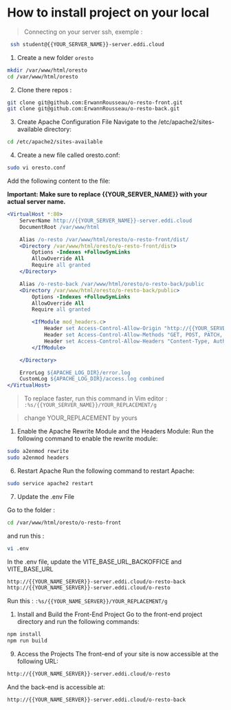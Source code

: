 # How to install project on your local

> Connecting on your server ssh, exemple :

```bash
 ssh student@{{YOUR_SERVER_NAME}}-server.eddi.cloud
```

1. Create a new folder `oresto`

```bash
mkdir /var/www/html/oresto
cd /var/www/html/oresto
```

2. Clone there repos :

```bash
git clone git@github.com:ErwannRousseau/o-resto-front.git
git clone git@github.com:ErwannRousseau/o-resto-back.git
```

3. Create Apache Configuration File
   Navigate to the /etc/apache2/sites-available directory:

```bash
cd /etc/apache2/sites-available
```

4. Create a new file called oresto.conf:

```bash
sudo vi oresto.conf
```

Add the following content to the file:

**Important: Make sure to replace {{YOUR_SERVER_NAME}} with your actual server name.**

```apache
<VirtualHost *:80>
    ServerName http://{{YOUR_SERVER_NAME}}-server.eddi.cloud
    DocumentRoot /var/www/html

    Alias /o-resto /var/www/html/oresto/o-resto-front/dist/
    <Directory /var/www/html/oresto/o-resto-front/dist>
        Options -Indexes +FollowSymLinks
        AllowOverride All
        Require all granted
    </Directory>

    Alias /o-resto-back /var/www/html/oresto/o-resto-back/public
    <Directory /var/www/html/oresto/o-resto-back/public>
        Options -Indexes +FollowSymLinks
        AllowOverride All
        Require all granted

        <IfModule mod_headers.c>
            Header set Access-Control-Allow-Origin "http://{{YOUR_SERVER_NAME}}-server.eddi.cloud"
            Header set Access-Control-Allow-Methods "GET, POST, PATCH, DELETE, PUT"
            Header set Access-Control-Allow-Headers "Content-Type, Authorization"
        </IfModule>

    </Directory>

    ErrorLog ${APACHE_LOG_DIR}/error.log
    CustomLog ${APACHE_LOG_DIR}/access.log combined
</VirtualHost>
```

> To replace faster, run this command in Vim editor :
> `:%s/{{YOUR_SERVER_NAME}}/YOUR_REPLACEMENT/g`

> change YOUR_REPLACEMENT by yours

1. Enable the Apache Rewrite Module and the Headers Module:
   Run the following command to enable the rewrite module:

```bash
sudo a2enmod rewrite
sudo a2enmod headers
```

6. Restart Apache
   Run the following command to restart Apache:

```bash
sudo service apache2 restart
```

7. Update the .env File

Go to the folder :
```bash
cd /var/www/html/oresto/o-resto-front
```
and run this :
```bash
vi .env
```

In the .env file, update the VITE_BASE_URL_BACKOFFICE and VITE_BASE_URL

```bash
http://{{YOUR_NAME_SERVER}}-server.eddi.cloud/o-resto-back
http://{{YOUR_NAME_SERVER}}-server.eddi.cloud/o-resto
```

Run this :
`:%s/{{YOUR_NAME_SERVER}}/YOUR_REPLACEMENT/g`

1. Install and Build the Front-End Project
   Go to the front-end project directory and run the following commands:

```bash
npm install
npm run build
```

9. Access the Projects
   The front-end of your site is now accessible at the following URL:

```bash
http://{{YOUR_NAME_SERVER}}-server.eddi.cloud/o-resto
```

And the back-end is accessible at:

```bash
http://{{YOUR_NAME_SERVER}}-server.eddi.cloud/o-resto-back
```
